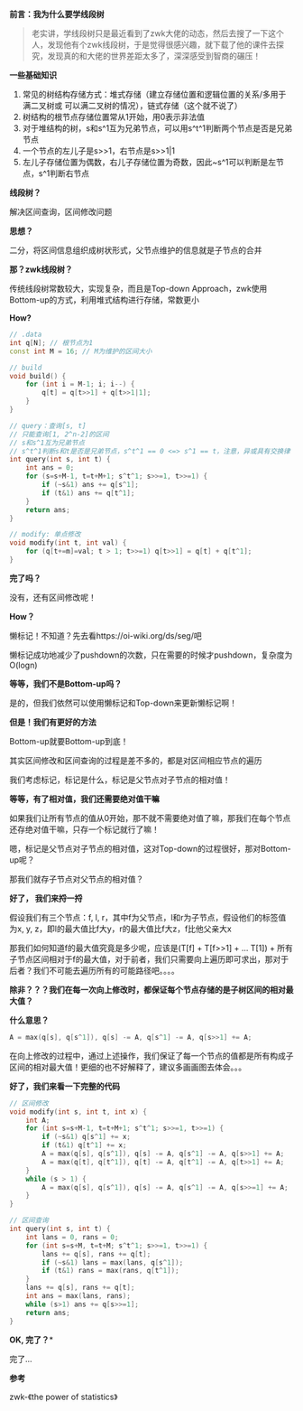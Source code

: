 <!--
.. title: zwk线段树折磨日记
.. slug: zwkxian-duan-shu-zhe-mo-ri-ji
.. date: 2021-04-11 14:42:47 UTC+08:00
.. tags: 
.. category: 
.. link: 
.. description: 
.. type: text
-->

**前言：我为什么要学线段树**

> 老实讲，学线段树只是最近看到了zwk大佬的动态，然后去搜了一下这个人，发现他有个zwk线段树，于是觉得很感兴趣，就下载了他的课件去探究，发现真的和大佬的世界差距太多了，深深感受到智商的碾压！

**一些基础知识**

1. 常见的树结构存储方式：堆式存储（建立存储位置和逻辑位置的关系/多用于满二叉树或 可以满二叉树的情况），链式存储（这个就不说了）
2. 树结构的根节点存储位置常从1开始，用0表示非法值
3. 对于堆结构的树，s和s^1互为兄弟节点，可以用s^t^1判断两个节点是否是兄弟节点
4. 一个节点的左儿子是s>>1，右节点是s>>1|1
5. 左儿子存储位置为偶数，右儿子存储位置为奇数，因此~s^1可以判断是左节点，s^1判断右节点

**线段树？**

解决区间查询，区间修改问题

**思想？**

二分，将区间信息组织成树状形式，父节点维护的信息就是子节点的合并

**那？zwk线段树？**

传统线段树常数较大，实现复杂，而且是Top-down Approach，zwk使用Bottom-up的方式，利用堆式结构进行存储，常数更小

**How?**

```c++
// .data
int q[N]; // 根节点为1
const int M = 16; // M为维护的区间大小

// build
void build() {
	for (int i = M-1; i; i--) {
        q[t] = q[t>>1] + q[t>>1|1];
    } 
}

// query：查询[s, t]
// 只能查询[1, 2^n-2]的区间
// s和s^1互为兄弟节点
// s^t^1判断s和t是否是兄弟节点，s^t^1 == 0 <=> s^1 == t，注意，异或具有交换律
int query(int s, int t) {
    int ans = 0;
    for (s=s+M-1, t=t+M+1; s^t^1; s>>=1, t>>=1) {
        if (~s&1) ans += q[s^1];
        if (t&1) ans += q[t^1];
    }
    return ans;
}

// modify: 单点修改
void modify(int t, int val) {
    for (q[t+=m]=val; t > 1; t>>=1) q[t>>1] = q[t] + q[t^1];
}
```

**完了吗？**

没有，还有区间修改呢！

**How？**

懒标记！不知道？先去看https://oi-wiki.org/ds/seg/吧

懒标记成功地减少了pushdown的次数，只在需要的时候才pushdown，复杂度为O(logn)

**等等，我们不是Bottom-up吗？**

是的，但我们依然可以使用懒标记和Top-down来更新懒标记啊！

**但是！我们有更好的方法**

Bottom-up就要Bottom-up到底！

其实区间修改和区间查询的过程是差不多的，都是对区间相应节点的遍历

我们考虑标记，标记是什么，标记是父节点对子节点的相对值！

**等等，有了相对值，我们还需要绝对值干嘛**

如果我们让所有节点的值从0开始，那不就不需要绝对值了嘛，那我们在每个节点还存绝对值干嘛，只存一个标记就行了嘛！

嗯，标记是父节点对子节点的相对值，这对Top-down的过程很好，那对Bottom-up呢？

那我们就存子节点对父节点的相对值？

**好了， 我们来捋一捋**

假设我们有三个节点：f, l, r，其中f为父节点，l和r为子节点，假设他们的标签值为x, y, z，即l的最大值比f大y，r的最大值比f大z，f比他父亲大x

那我们如何知道f的最大值究竟是多少呢，应该是(T[f] + T[f>>1] + ... T[1]) + 所有子节点区间相对于f的最大值，对于前者，我们只需要向上遍历即可求出，那对于后者？我们不可能去遍历所有的可能路径吧。。。。

**除非？？？我们在每一次向上修改时，都保证每个节点存储的是子树区间的相对最大值？**

**什么意思？**

```c++
A = max(q[s], q[s^1]), q[s] -= A, q[s^1] -= A, q[s>>1] += A;
```

在向上修改的过程中，通过上述操作，我们保证了每一个节点的值都是所有构成子区间的相对最大值！更细的也不好解释了，建议多画画图去体会。。。

**好了，我们来看一下完整的代码**

```c++
// 区间修改
void modify(int s, int t, int x) {
    int A;
	for (int s=s+M-1, t=t+M+1; s^t^1; s>>=1, t>>=1) {
        if (~s&1) q[s^1] += x;
        if (t&1) q[t^1] += x;
        A = max(q[s], q[s^1]), q[s] -= A, q[s^1] -= A, q[s>>1] += A;
        A = max(q[t], q[t^1]), q[t] -= A, q[t^1] -= A, q[t>>1] += A;
    }
    while (s > 1) {
        A = max(q[s], q[s^1]), q[s] -= A, q[s^1] -= A, q[s>>=1] += A;
    }
}

// 区间查询
int query(int s, int t) {
    int lans = 0, rans = 0;
    for (int s=s+M, t=t+M; s^t^1; s>>=1, t>>=1) {
        lans += q[s], rans += q[t];
        if (~s&1) lans = max(lans, q[s^1]);
        if (t&1) rans = max(rans, q[t^1]);
    }
   	lans += q[s], rans += q[t];
    int ans = max(lans, rans);
    while (s>1) ans += q[s>>=1];
    return ans;
}
```

**OK, 完了？***

完了...

**参考**

zwk-《the power of statistics》











